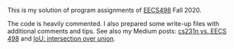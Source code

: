 This is my solution of program assignments of [EECS498](https://web.eecs.umich.edu/~justincj/teaching/eecs498/FA2020/) Fall 2020. 

The code is heavily commented. I also prepared some write-up files with additional comments and tips. See also my Medium posts: [cs231n vs. EECS 498](https://medium.com/@ilyarudyak/cs231n-vs-eecs-498-85536ae615) and [IoU: intersection over union](https://medium.com/@ilyarudyak/iou-intersection-over-union-in-pytorch-19636f716278). 